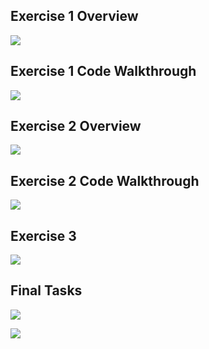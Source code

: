 ## Exercise 1 Overview
![](https://youtu.be/iifZEu0ctxc)

## Exercise 1 Code Walkthrough
![](https://youtu.be/OwiKpGYN9wI)

## Exercise 2 Overview
![](https://youtu.be/hYQus_Yieu4)

## Exercise 2 Code Walkthrough
![](https://youtu.be/1rcgMOF996k)

## Exercise 3
![](https://youtu.be/w4L17HaT2Xk)

## Final Tasks
![](https://youtu.be/ie1CM5ms2O8)

![](https://video.udacity-data.com/topher/2021/October/617ac7e8_screenshot-2021-10-25-at-4.45.59-pm/screenshot-2021-10-25-at-4.45.59-pm.png)